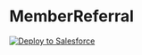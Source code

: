 # MemberReferral

<a href="https://githubsfdeploy.herokuapp.com?owner=brunadileo&repo=MemberReferral" rel="nofollow">
  <img alt="Deploy to Salesforce" src="https://raw.githubusercontent.com/afawcett/githubsfdeploy/master/src/main/webapp/resources/img/deploy.png" style="max-width:100%;">
</a>
